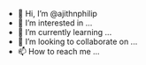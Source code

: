- 👋 Hi, I’m @ajithnphilip
- 👀 I’m interested in ...
- 🌱 I’m currently learning ...
- 💞️ I’m looking to collaborate on ...
- 📫 How to reach me ...

<!---
ajithnphilip/ajithnphilip is a ✨ special ✨ repository because its `README.md` (this file) appears on your GitHub profile.
You can click the Preview link to take a look at your changes.
--->
